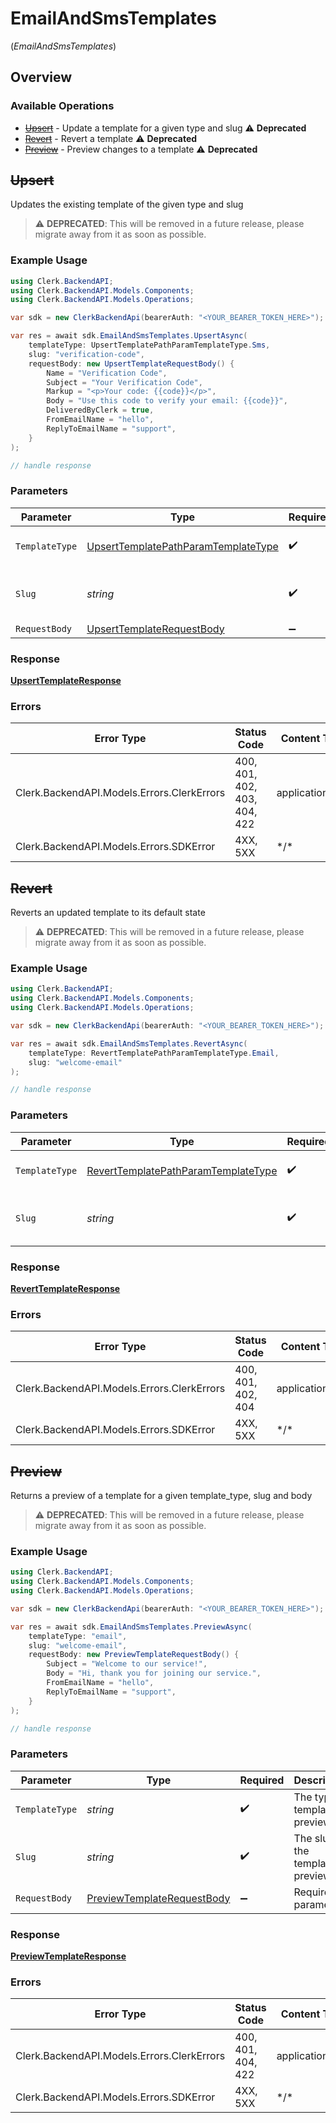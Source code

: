 # EmailAndSmsTemplates
(*EmailAndSmsTemplates*)

## Overview

### Available Operations

* [~~Upsert~~](#upsert) - Update a template for a given type and slug :warning: **Deprecated**
* [~~Revert~~](#revert) - Revert a template :warning: **Deprecated**
* [~~Preview~~](#preview) - Preview changes to a template :warning: **Deprecated**

## ~~Upsert~~

Updates the existing template of the given type and slug

> :warning: **DEPRECATED**: This will be removed in a future release, please migrate away from it as soon as possible.

### Example Usage

```csharp
using Clerk.BackendAPI;
using Clerk.BackendAPI.Models.Components;
using Clerk.BackendAPI.Models.Operations;

var sdk = new ClerkBackendApi(bearerAuth: "<YOUR_BEARER_TOKEN_HERE>");

var res = await sdk.EmailAndSmsTemplates.UpsertAsync(
    templateType: UpsertTemplatePathParamTemplateType.Sms,
    slug: "verification-code",
    requestBody: new UpsertTemplateRequestBody() {
        Name = "Verification Code",
        Subject = "Your Verification Code",
        Markup = "<p>Your code: {{code}}</p>",
        Body = "Use this code to verify your email: {{code}}",
        DeliveredByClerk = true,
        FromEmailName = "hello",
        ReplyToEmailName = "support",
    }
);

// handle response
```

### Parameters

| Parameter                                                                                             | Type                                                                                                  | Required                                                                                              | Description                                                                                           | Example                                                                                               |
| ----------------------------------------------------------------------------------------------------- | ----------------------------------------------------------------------------------------------------- | ----------------------------------------------------------------------------------------------------- | ----------------------------------------------------------------------------------------------------- | ----------------------------------------------------------------------------------------------------- |
| `TemplateType`                                                                                        | [UpsertTemplatePathParamTemplateType](../../Models/Operations/UpsertTemplatePathParamTemplateType.md) | :heavy_check_mark:                                                                                    | The type of template to update                                                                        | sms                                                                                                   |
| `Slug`                                                                                                | *string*                                                                                              | :heavy_check_mark:                                                                                    | The slug of the template to update                                                                    | verification-code                                                                                     |
| `RequestBody`                                                                                         | [UpsertTemplateRequestBody](../../Models/Operations/UpsertTemplateRequestBody.md)                     | :heavy_minus_sign:                                                                                    | N/A                                                                                                   |                                                                                                       |

### Response

**[UpsertTemplateResponse](../../Models/Operations/UpsertTemplateResponse.md)**

### Errors

| Error Type                                 | Status Code                                | Content Type                               |
| ------------------------------------------ | ------------------------------------------ | ------------------------------------------ |
| Clerk.BackendAPI.Models.Errors.ClerkErrors | 400, 401, 402, 403, 404, 422               | application/json                           |
| Clerk.BackendAPI.Models.Errors.SDKError    | 4XX, 5XX                                   | \*/\*                                      |

## ~~Revert~~

Reverts an updated template to its default state

> :warning: **DEPRECATED**: This will be removed in a future release, please migrate away from it as soon as possible.

### Example Usage

```csharp
using Clerk.BackendAPI;
using Clerk.BackendAPI.Models.Components;
using Clerk.BackendAPI.Models.Operations;

var sdk = new ClerkBackendApi(bearerAuth: "<YOUR_BEARER_TOKEN_HERE>");

var res = await sdk.EmailAndSmsTemplates.RevertAsync(
    templateType: RevertTemplatePathParamTemplateType.Email,
    slug: "welcome-email"
);

// handle response
```

### Parameters

| Parameter                                                                                             | Type                                                                                                  | Required                                                                                              | Description                                                                                           | Example                                                                                               |
| ----------------------------------------------------------------------------------------------------- | ----------------------------------------------------------------------------------------------------- | ----------------------------------------------------------------------------------------------------- | ----------------------------------------------------------------------------------------------------- | ----------------------------------------------------------------------------------------------------- |
| `TemplateType`                                                                                        | [RevertTemplatePathParamTemplateType](../../Models/Operations/RevertTemplatePathParamTemplateType.md) | :heavy_check_mark:                                                                                    | The type of template to revert                                                                        | email                                                                                                 |
| `Slug`                                                                                                | *string*                                                                                              | :heavy_check_mark:                                                                                    | The slug of the template to revert                                                                    | welcome-email                                                                                         |

### Response

**[RevertTemplateResponse](../../Models/Operations/RevertTemplateResponse.md)**

### Errors

| Error Type                                 | Status Code                                | Content Type                               |
| ------------------------------------------ | ------------------------------------------ | ------------------------------------------ |
| Clerk.BackendAPI.Models.Errors.ClerkErrors | 400, 401, 402, 404                         | application/json                           |
| Clerk.BackendAPI.Models.Errors.SDKError    | 4XX, 5XX                                   | \*/\*                                      |

## ~~Preview~~

Returns a preview of a template for a given template_type, slug and body

> :warning: **DEPRECATED**: This will be removed in a future release, please migrate away from it as soon as possible.

### Example Usage

```csharp
using Clerk.BackendAPI;
using Clerk.BackendAPI.Models.Components;
using Clerk.BackendAPI.Models.Operations;

var sdk = new ClerkBackendApi(bearerAuth: "<YOUR_BEARER_TOKEN_HERE>");

var res = await sdk.EmailAndSmsTemplates.PreviewAsync(
    templateType: "email",
    slug: "welcome-email",
    requestBody: new PreviewTemplateRequestBody() {
        Subject = "Welcome to our service!",
        Body = "Hi, thank you for joining our service.",
        FromEmailName = "hello",
        ReplyToEmailName = "support",
    }
);

// handle response
```

### Parameters

| Parameter                                                                           | Type                                                                                | Required                                                                            | Description                                                                         | Example                                                                             |
| ----------------------------------------------------------------------------------- | ----------------------------------------------------------------------------------- | ----------------------------------------------------------------------------------- | ----------------------------------------------------------------------------------- | ----------------------------------------------------------------------------------- |
| `TemplateType`                                                                      | *string*                                                                            | :heavy_check_mark:                                                                  | The type of template to preview                                                     | email                                                                               |
| `Slug`                                                                              | *string*                                                                            | :heavy_check_mark:                                                                  | The slug of the template to preview                                                 | welcome-email                                                                       |
| `RequestBody`                                                                       | [PreviewTemplateRequestBody](../../Models/Operations/PreviewTemplateRequestBody.md) | :heavy_minus_sign:                                                                  | Required parameters                                                                 |                                                                                     |

### Response

**[PreviewTemplateResponse](../../Models/Operations/PreviewTemplateResponse.md)**

### Errors

| Error Type                                 | Status Code                                | Content Type                               |
| ------------------------------------------ | ------------------------------------------ | ------------------------------------------ |
| Clerk.BackendAPI.Models.Errors.ClerkErrors | 400, 401, 404, 422                         | application/json                           |
| Clerk.BackendAPI.Models.Errors.SDKError    | 4XX, 5XX                                   | \*/\*                                      |